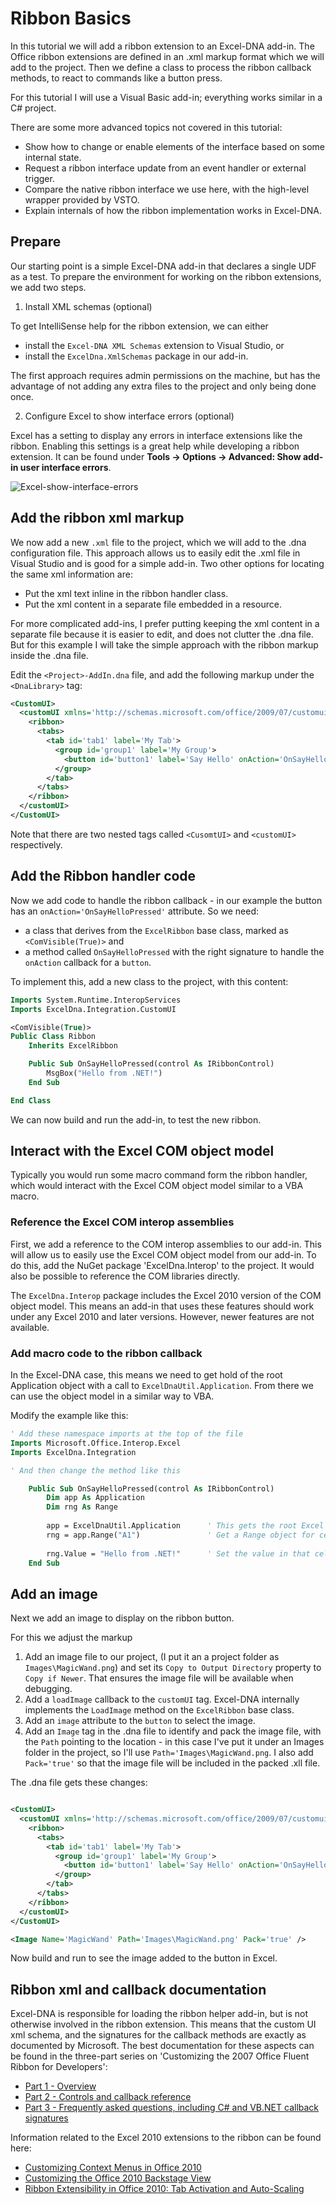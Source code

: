 # Ribbon Basics

In this tutorial we will add a ribbon extension to an Excel-DNA add-in.
The Office ribbon extensions are defined in an .xml markup format which we will add to the project.
Then we define a class to process the ribbon callback methods, to react to commands like a button press.

For this tutorial I will use a Visual Basic add-in; everything works similar in a C# project.

There are some more advanced topics not covered in this tutorial:
* Show how to change or enable elements of the interface based on some internal state.
* Request a ribbon interface update from an event handler or external trigger.
* Compare the native ribbon interface we use here, with the high-level wrapper provided by VSTO.
* Explain internals of how the ribbon implementation works in Excel-DNA.

## Prepare

Our starting point is a simple Excel-DNA add-in that declares a single UDF as a test.
To prepare the environment for working on the ribbon extensions, we add two steps.

1. Install XML schemas (optional)

To get IntelliSense help for the ribbon extension, we can either 
* install the `Excel-DNA XML Schemas` extension to Visual Studio, or 
* install the `ExcelDna.XmlSchemas` package in our add-in.

The first approach requires admin permissions on the machine, but has the advantage of not adding any extra files to the project and only being done once.

2. Configure Excel to show interface errors (optional)

Excel has a setting to display any errors in interface extensions like the ribbon. Enabling this settings is a great help while developing a ribbon extension.
It can be found under **Tools -> Options -> Advanced: Show add-in user interface errors**.

![Excel-show-interface-errors](https://user-images.githubusercontent.com/414659/99848436-7397c080-2b82-11eb-8543-c4b20e94ede6.jpg)

## Add the ribbon xml markup

We now add a new `.xml` file to the project, which we will add to the .dna configuration file. This approach allows us to easily edit the .xml file in Visual Studio and is good for a simple add-in. Two other options for locating the same xml information are:
* Put the xml text inline in the ribbon handler class.
* Put the xml content in a separate file embedded in a resource.

For more complicated add-ins, I prefer putting keeping the xml content in a separate file because it is easier to edit, and does not clutter the .dna file.
But for this example I will take the simple approach with the ribbon markup inside the .dna file.

Edit the `<Project>-AddIn.dna` file, and add the following markup under the `<DnaLibrary>` tag:

```xml
<CustomUI>
  <customUI xmlns='http://schemas.microsoft.com/office/2009/07/customui'>
    <ribbon>
      <tabs>
        <tab id='tab1' label='My Tab'>
          <group id='group1' label='My Group'>
            <button id='button1' label='Say Hello' onAction='OnSayHelloPressed'/>
          </group>
        </tab>
      </tabs>
    </ribbon>
  </customUI>
</CustomUI>
```

Note that there are two nested tags called `<CusomtUI>` and `<customUI>` respectively.

## Add the Ribbon handler code

Now we add code to handle the ribbon callback - in our example the button has an `onAction='OnSayHelloPressed'` attribute.
So we need:
* a class that derives from the `ExcelRibbon` base class, marked as `<ComVisible(True)>` and 
* a method called `OnSayHelloPressed` with the right signature to handle the `onAction` callback for a `button`.

To implement this, add a new class to the project, with this content:

```vb
Imports System.Runtime.InteropServices
Imports ExcelDna.Integration.CustomUI

<ComVisible(True)>
Public Class Ribbon
    Inherits ExcelRibbon

    Public Sub OnSayHelloPressed(control As IRibbonControl)
        MsgBox("Hello from .NET!")
    End Sub

End Class
```

We can now build and run the add-in, to test the new ribbon.

## Interact with the Excel COM object model

Typically you would run some macro command form the ribbon handler, which would interact with the Excel COM object model similar to a VBA macro.

### Reference the Excel COM interop assemblies

First, we add a reference to the COM interop assemblies to our add-in. This will allow us to easily use the Excel COM object model from our add-in.
To do this, add the NuGet package 'ExcelDna.Interop' to the project. It would also be possible to reference the COM libraries directly.

The `ExcelDna.Interop` package includes the Excel 2010 version of the COM object model. This means an add-in that uses these features should work under any Excel 2010 and later versions. However, newer features are not available.

### Add macro code to the ribbon callback

In the Excel-DNA case, this means we need to get hold of the root Application object with a call to `ExcelDnaUtil.Application`.
From there we can use the object model in a similar way to VBA.

Modify the example like this:

```vb
' Add these namespace imports at the top of the file
Imports Microsoft.Office.Interop.Excel
Imports ExcelDna.Integration

' And then change the method like this

    Public Sub OnSayHelloPressed(control As IRibbonControl)
        Dim app As Application
        Dim rng As Range
        
        app = ExcelDnaUtil.Application      ' This gets the root Excel Application object from the Excel-DNA environment
        rng = app.Range("A1")               ' Get a Range object for cell A1 on the ActiveSheet
        
        rng.Value = "Hello from .NET!"      ' Set the value in that cell
    End Sub

```

## Add an image

Next we add an image to display on the ribbon button.

For this we adjust the markup
1. Add an image file to our project, (I put it an a project folder as `Images\MagicWand.png`) and set its `Copy to Output Directory` property to `Copy if Newer`. That ensures the image file will be available when debugging.
2. Add a `loadImage` callback to the `customUI` tag. Excel-DNA internally implements the `LoadImage` method on the `ExcelRibbon` base class.
3. Add an `image` attribute to the `button` to select the image.
4. Add an `Image` tag in the .dna file to identify and pack the image file, with the `Path` pointing to the location - in this case I've put it under an Images folder in the project, so I'll use `Path='Images\MagicWand.png`. I also add `Pack='true'` so that the image file will be included in the packed .xll file.

The .dna file gets these changes:

```xml

<CustomUI>
  <customUI xmlns='http://schemas.microsoft.com/office/2009/07/customui' loadImage='LoadImage'>
    <ribbon>
      <tabs>
        <tab id='tab1' label='My Tab'>
          <group id='group1' label='My Group'>
            <button id='button1' label='Say Hello' onAction='OnSayHelloPressed' image='MagicWand'/>
          </group>
        </tab>
      </tabs>
    </ribbon>
  </customUI>
</CustomUI>

<Image Name='MagicWand' Path='Images\MagicWand.png' Pack='true' />

```

Now build and run to see the image added to the button in Excel.

## Ribbon xml and callback documentation

Excel-DNA is responsible for loading the ribbon helper add-in, but is not otherwise involved in the ribbon extension. This means that the custom UI xml schema, and the signatures for the callback methods are exactly as documented by Microsoft. The best documentation for these aspects can be found in the three-part series on 'Customizing the 2007 Office Fluent Ribbon for Developers':

* [Part 1 - Overview](https://msdn.microsoft.com/en-us/library/aa338202.aspx)
* [Part 2 - Controls and callback reference](https://msdn.microsoft.com/en-us/library/aa338199.aspx)
* [Part 3 - Frequently asked questions, including C# and VB.NET callback signatures](https://msdn.microsoft.com/en-us/library/aa722523.aspx)

Information related to the Excel 2010 extensions to the ribbon can be found here:

* [Customizing Context Menus in Office 2010](https://msdn.microsoft.com/en-us/library/office/ee691832.aspx)
* [Customizing the Office 2010 Backstage View](https://msdn.microsoft.com/en-us/library/office/ee815851.aspx)
* [Ribbon Extensibility in Office 2010: Tab Activation and Auto-Scaling](https://msdn.microsoft.com/en-us/library/office/ee691834.aspx)
